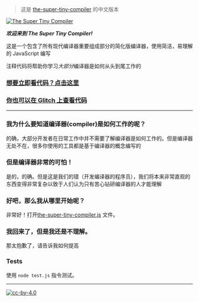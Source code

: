
> 这是 [the-super-tiny-compiler](https://github.com/jamiebuilds/the-super-tiny-compiler) 的中文版本

[![The Super Tiny Compiler](https://cloud.githubusercontent.com/assets/952783/21579290/5755288a-cf75-11e6-90e0-029529a44a38.png)](the-super-tiny-compiler.js)

***欢迎来到 The Super Tiny Compiler!***

这是一个包含了所有现代编译器重要组成部分的简化版编译器，使用简洁，易理解的 JavaScript 编写

注释代码将帮助你学习*大部分*编译器是如何从头到尾工作的

### [想要立即看代码？点击这里](./the-super-tiny-compiler.js)

### [你也可以在 Glitch 上查看代码](https://the-super-tiny-compiler.glitch.me/)

---

### 我为什么要知道编译器(compiler)是如何工作的呢？

的确，大部分开发者在日常工作中并不需要了解编译器是如何工作的。但是编译器无处不在，很多你使用的工具都是基于编译器的概念编写的

### 但是编译器非常的可怕！

是的，的确。但是这是我们的错（开发编译器的程序员），我们将本来非常直观的东西变得非常复杂以致于人们认为只有苦心钻研编译器的人才能理解

### 好吧，那么我从哪里开始呢？

非常好！打开[the-super-tiny-compiler.js](./the-super-tiny-compiler.js) 文件。

### 我回来了，但是我还是不理解。

那太抱歉了，请告诉我如何提高

### Tests

使用 `node test.js` 指令测试。

---

[![cc-by-4.0](https://licensebuttons.net/l/by/4.0/80x15.png)](http://creativecommons.org/licenses/by/4.0/)
